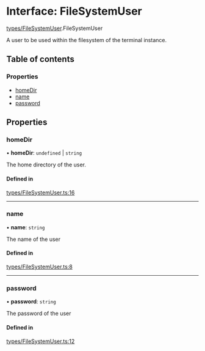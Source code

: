 # Interface: FileSystemUser

[types/FileSystemUser](../wiki/types.FileSystemUser).FileSystemUser

A user to be used within the filesystem of the terminal instance.

## Table of contents

### Properties

- [homeDir](../wiki/types.FileSystemUser.FileSystemUser#homedir)
- [name](../wiki/types.FileSystemUser.FileSystemUser#name)
- [password](../wiki/types.FileSystemUser.FileSystemUser#password)

## Properties

### homeDir

• **homeDir**: `undefined` \| `string`

The home directory of the user.

#### Defined in

[types/FileSystemUser.ts:16](https://github.com/LucEnden/unix-terminal-emulator/blob/aabb3e8/src/types/FileSystemUser.ts#L16)

___

### name

• **name**: `string`

The name of the user

#### Defined in

[types/FileSystemUser.ts:8](https://github.com/LucEnden/unix-terminal-emulator/blob/aabb3e8/src/types/FileSystemUser.ts#L8)

___

### password

• **password**: `string`

The password of the user

#### Defined in

[types/FileSystemUser.ts:12](https://github.com/LucEnden/unix-terminal-emulator/blob/aabb3e8/src/types/FileSystemUser.ts#L12)
